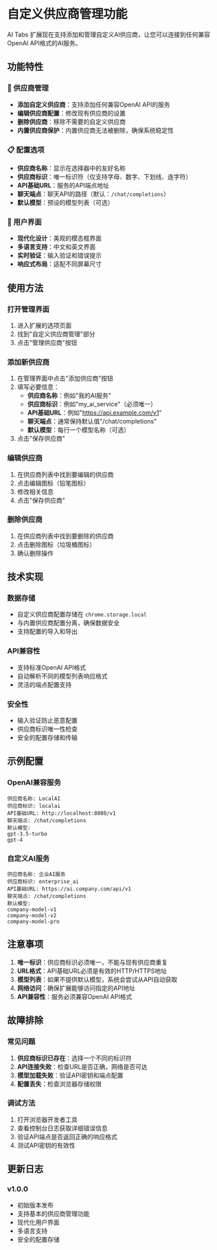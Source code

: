 # 自定义供应商管理功能

AI Tabs 扩展现在支持添加和管理自定义AI供应商，让您可以连接到任何兼容OpenAI API格式的AI服务。

## 功能特性

### 🔧 供应商管理
- **添加自定义供应商**：支持添加任何兼容OpenAI API的服务
- **编辑供应商配置**：修改现有供应商的设置
- **删除供应商**：移除不需要的自定义供应商
- **内置供应商保护**：内置供应商无法被删除，确保系统稳定性

### 📋 配置选项
- **供应商名称**：显示在选择器中的友好名称
- **供应商标识**：唯一标识符（仅支持字母、数字、下划线、连字符）
- **API基础URL**：服务的API端点地址
- **聊天端点**：聊天API的路径（默认：`/chat/completions`）
- **默认模型**：预设的模型列表（可选）

### 🎨 用户界面
- **现代化设计**：美观的模态框界面
- **多语言支持**：中文和英文界面
- **实时验证**：输入验证和错误提示
- **响应式布局**：适配不同屏幕尺寸

## 使用方法

### 打开管理界面
1. 进入扩展的选项页面
2. 找到"自定义供应商管理"部分
3. 点击"管理供应商"按钮

### 添加新供应商
1. 在管理界面中点击"添加供应商"按钮
2. 填写必要信息：
   - **供应商名称**：例如"我的AI服务"
   - **供应商标识**：例如"my_ai_service"（必须唯一）
   - **API基础URL**：例如"https://api.example.com/v1"
   - **聊天端点**：通常保持默认值"/chat/completions"
   - **默认模型**：每行一个模型名称（可选）
3. 点击"保存供应商"

### 编辑供应商
1. 在供应商列表中找到要编辑的供应商
2. 点击编辑图标（铅笔图标）
3. 修改相关信息
4. 点击"保存供应商"

### 删除供应商
1. 在供应商列表中找到要删除的供应商
2. 点击删除图标（垃圾桶图标）
3. 确认删除操作

## 技术实现

### 数据存储
- 自定义供应商配置存储在 `chrome.storage.local`
- 与内置供应商配置分离，确保数据安全
- 支持配置的导入和导出

### API兼容性
- 支持标准OpenAI API格式
- 自动解析不同的模型列表响应格式
- 灵活的端点配置支持

### 安全性
- 输入验证防止恶意配置
- 供应商标识唯一性检查
- 安全的配置存储和传输

## 示例配置

### OpenAI兼容服务
```
供应商名称: LocalAI
供应商标识: localai
API基础URL: http://localhost:8080/v1
聊天端点: /chat/completions
默认模型:
gpt-3.5-turbo
gpt-4
```

### 自定义AI服务
```
供应商名称: 企业AI服务
供应商标识: enterprise_ai
API基础URL: https://ai.company.com/api/v1
聊天端点: /chat/completions
默认模型:
company-model-v1
company-model-v2
company-model-pro
```

## 注意事项

1. **唯一标识**：供应商标识必须唯一，不能与现有供应商重复
2. **URL格式**：API基础URL必须是有效的HTTP/HTTPS地址
3. **模型列表**：如果不提供默认模型，系统会尝试从API自动获取
4. **网络访问**：确保扩展能够访问指定的API地址
5. **API兼容性**：服务必须兼容OpenAI API格式

## 故障排除

### 常见问题
1. **供应商标识已存在**：选择一个不同的标识符
2. **API连接失败**：检查URL是否正确，网络是否可达
3. **模型加载失败**：验证API密钥和端点配置
4. **配置丢失**：检查浏览器存储权限

### 调试方法
1. 打开浏览器开发者工具
2. 查看控制台日志获取详细错误信息
3. 验证API端点是否返回正确的响应格式
4. 测试API密钥的有效性

## 更新日志

### v1.0.0
- 初始版本发布
- 支持基本的供应商管理功能
- 现代化用户界面
- 多语言支持
- 安全的配置存储 